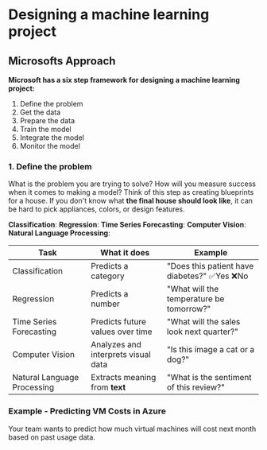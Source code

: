 # Designing a machine learning project

## Microsofts Approach
**Microsoft has a six step framework for designing a machine learning project:**
1. Define the problem
2. Get the data
3. Prepare the data
4. Train the model
5. Integrate the model
6. Monitor the model

### 1. Define the problem   
What is the problem you are trying to solve? How will you measure success when it comes to making a model? Think of this step as creating blueprints for a house. If you don't know what **the final house should look like**, it can be hard to pick appliances, colors, or design features. 

**Classification**: 
**Regression**:
**Time Series Forecasting**:
**Computer Vision**:
**Natural Language Processing**:

| Task | What it does | Example |
|----------|----------|----------|
| Classification  | Predicts a category  | "Does this patient have diabetes?" ✅Yes ❌No |
| Regression  | Predicts a number  | "What will the temperature be tomorrow?"  |
| Time Series Forecasting  | Predicts future values over time  | "What will the sales look next quarter?"  |
| Computer Vision  | Analyzes and interprets visual data  | "Is this image a cat or a dog?"  |
| Natural Language Processing  | Extracts meaning from **text**  | "What is the sentiment of this review?"  |

### Example - Predicting VM Costs in Azure

Your team wants to predict how much virtual machines will cost next month based on past usage data. 